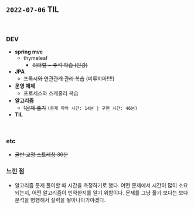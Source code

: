 ## `2022-07-06` TIL

<br>

### DEV
+ **spring mvc**
  + thymeleaf
    + ~~리터럴 ~ 주석 학습 (인강)~~
+ **JPA**
  + ~~프록시와 연관관계 관리 복습~~ (미루지마!!!!)
+ **운영 체제**
  + 프로세스와 스케줄러 복습
+ **알고리즘**
  + ~~1문제 풀기~~ `(문제 파악 시간: 14분 | 구현 시간: 46분)`
+ **TIL**

<br>

### etc
+ ~~골반 교정 스트레칭 30분~~

### 느낀 점
+ 알고리즘 문제 풀이할 때 시간을 측정하기로 했다. 어떤 문제에서 시간이 많이 소요되는지, 어떤 알고리즘이 빈약한지를 알기 위함이다. 문제를 그냥 풀기 보다는 보다 분석을 병행해서 실력을 쌓아나아가야겠다.